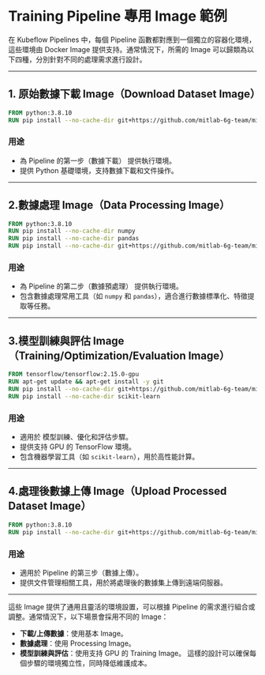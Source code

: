 # Training Pipeline 專用 Image 範例

在 Kubeflow Pipelines 中，每個 Pipeline 函數都對應到一個獨立的容器化環境，這些環境由 Docker Image 提供支持。通常情況下，所需的 Image 可以歸類為以下四種，分別針對不同的處理需求進行設計。

---
## 1. 原始數據下載 Image（Download Dataset Image）

```dockerfile
FROM python:3.8.10
RUN pip install --no-cache-dir git+https://github.com/mitlab-6g-team/mitlab-aiml-tools.git
```
### 用途
* 為 Pipeline 的第一步（數據下載） 提供執行環境。
* 提供 Python 基礎環境，支持數據下載和文件操作。

---
## 2.數據處理 Image（Data Processing Image）

```dockerfile
FROM python:3.8.10
RUN pip install --no-cache-dir numpy
RUN pip install --no-cache-dir pandas
RUN pip install --no-cache-dir git+https://github.com/mitlab-6g-team/mitlab-aiml-tools.git
```
### 用途
* 為 Pipeline 的第二步（數據預處理） 提供執行環境。
* 包含數據處理常用工具（如 ```numpy``` 和 ```pandas```），適合進行數據標準化、特徵提取等任務。

---
## 3.模型訓練與評估 Image（Training/Optimization/Evaluation Image）

```dockerfile
FROM tensorflow/tensorflow:2.15.0-gpu
RUN apt-get update && apt-get install -y git
RUN pip install --no-cache-dir git+https://github.com/mitlab-6g-team/mitlab-aiml-tools.git
RUN pip install --no-cache-dir scikit-learn
```
### 用途
* 適用於 模型訓練、優化和評估步驟。
* 提供支持 GPU 的 TensorFlow 環境。
* 包含機器學習工具（如 ```scikit-learn```），用於高性能計算。

---

## 4.處理後數據上傳 Image（Upload Processed Dataset Image）

```dockerfile
FROM python:3.8.10
RUN pip install --no-cache-dir git+https://github.com/mitlab-6g-team/mitlab-aiml-tools.git
```
### 用途
* 適用於 Pipeline 的第三步（數據上傳）。
* 提供文件管理相關工具，用於將處理後的數據集上傳到遠端伺服器。

---
這些 Image 提供了通用且靈活的環境設置，可以根據 Pipeline 的需求進行組合或調整。通常情況下，以下場景會採用不同的 Image：

* **下載/上傳數據**：使用基本 Image。
* **數據處理**：使用 Processing Image。
* **模型訓練與評估**：使用支持 GPU 的 Training Image。
這樣的設計可以確保每個步驟的環境獨立性，同時降低維護成本。